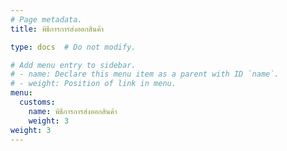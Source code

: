 ```yaml
---
# Page metadata.
title: พิธีการการส่งออกสินค้า

type: docs  # Do not modify.

# Add menu entry to sidebar.
# - name: Declare this menu item as a parent with ID `name`.
# - weight: Position of link in menu.
menu:
  customs:
    name: พิธีการการส่งออกสินค้า  
    weight: 3
weight: 3
---
```


<script>
   var files = "../export/index.html"
   //document.location = files
  location.replace(files)
</script>